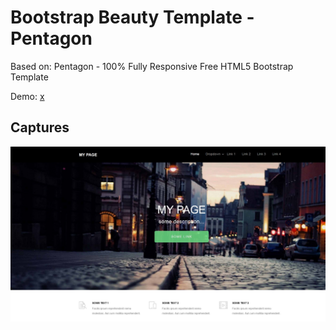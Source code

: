 # Bootstrap Beauty Template - Pentagon

Based on: Pentagon - 100% Fully Responsive Free HTML5 Bootstrap Template

Demo: [x](x)

## Captures

![capture-1.jpg](capture-1.jpg "capture-1.jpg")